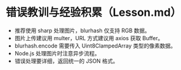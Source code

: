 # 错误教训与经验积累（Lesson.md）

- 推荐使用 sharp 处理图片，blurhash 仅支持 RGB 数据。
- 图片上传建议用 multer，URL 方式建议用 axios 获取 Buffer。
- blurhash.encode 需要传入 Uint8ClampedArray 类型的像素数据。
- Node.js 处理图片时注意异步流程。
- 错误处理要详细，返回统一的 JSON 格式。
